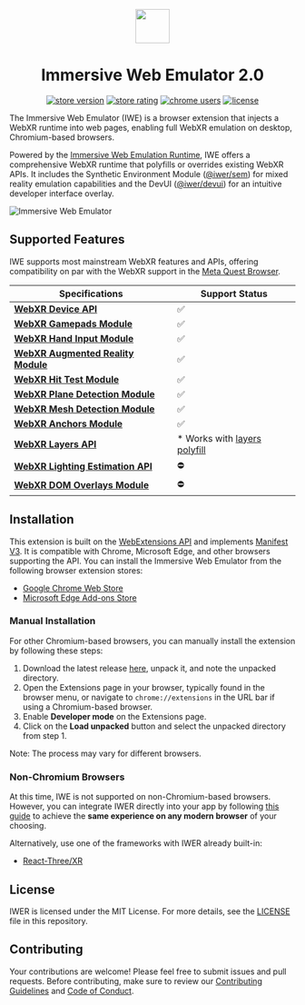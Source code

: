 <p align="center">
    <img height="60px" width="60px" src="https://meta-quest.github.io/immersive-web-emulation-runtime/iwer-text.svg" />
    <h1 align="center">Immersive Web Emulator 2.0</h1>
</p>

<p align="center">
    <a href="https://chromewebstore.google.com/detail/immersive-web-emulator/cgffilbpcibhmcfbgggfhfolhkfbhmik"><img src="https://badgen.net/chrome-web-store/v/cgffilbpcibhmcfbgggfhfolhkfbhmik" alt="store version" /></a>
    <a href="https://chromewebstore.google.com/detail/immersive-web-emulator/cgffilbpcibhmcfbgggfhfolhkfbhmik"><img src="https://badgen.net/chrome-web-store/rating/cgffilbpcibhmcfbgggfhfolhkfbhmik" alt="store rating" /></a>
    <a href="https://chromewebstore.google.com/detail/immersive-web-emulator/cgffilbpcibhmcfbgggfhfolhkfbhmik"><img src="https://badgen.net/chrome-web-store/users/cgffilbpcibhmcfbgggfhfolhkfbhmik" alt="chrome users" /></a>
    <a href="https://raw.githubusercontent.com/meta-quest/immersive-web-emulation-runtime/main/LICENSE"><img src="https://badgen.net/github/license/meta-quest/immersive-web-emulation-runtime/" alt="license" /></a>
</p>

The Immersive Web Emulator (IWE) is a browser extension that injects a WebXR runtime into web pages, enabling full WebXR emulation on desktop, Chromium-based browsers.

Powered by the [Immersive Web Emulation Runtime](https://meta-quest.github.io/immersive-web-emulation-runtime/), IWE offers a comprehensive WebXR runtime that polyfills or overrides existing WebXR APIs. It includes the Synthetic Environment Module ([@iwer/sem](https://www.npmjs.com/package/@iwer/sem)) for mixed reality emulation capabilities and the DevUI ([@iwer/devui](https://www.npmjs.com/package/@iwer/devui)) for an intuitive developer interface overlay.

![Immersive Web Emulator](./screenshots/iwe.gif)

## Supported Features

IWE supports most mainstream WebXR features and APIs, offering compatibility on par with the WebXR support in the [Meta Quest Browser](https://www.meta.com/experiences/browser/1916519981771802/).

| Specifications                                                                                               | Support Status                                                                          |
| ------------------------------------------------------------------------------------------------------------ | --------------------------------------------------------------------------------------- |
| [**WebXR Device API**](https://immersive-web.github.io/webxr/)                                               | ✅                                                                                      |
| [**WebXR Gamepads Module**](https://immersive-web.github.io/webxr-gamepads-module/)                          | ✅                                                                                      |
| [**WebXR Hand Input Module**](https://immersive-web.github.io/webxr-hand-input/)                             | ✅                                                                                      |
| [**WebXR Augmented Reality Module**](https://immersive-web.github.io/webxr-ar-module/)                       | ✅                                                                                      |
| [**WebXR Hit Test Module**](https://immersive-web.github.io/hit-test)                                        | ✅                                                                                      |
| [**WebXR Plane Detection Module**](https://immersive-web.github.io/real-world-geometry/plane-detection.html) | ✅                                                                                      |
| [**WebXR Mesh Detection Module**](https://immersive-web.github.io/real-world-meshing/)                       | ✅                                                                                      |
| [**WebXR Anchors Module**](https://immersive-web.github.io/anchors/)                                         | ✅                                                                                      |
| [**WebXR Layers API**](https://immersive-web.github.io/layers/)                                              | \* Works with [layers polyfill](https://github.com/immersive-web/webxr-layers-polyfill) |
| [**WebXR Lighting Estimation API**](https://immersive-web.github.io/lighting-estimation/)                    | ⛔                                                                                      |
| [**WebXR DOM Overlays Module**](https://immersive-web.github.io/dom-overlays)                                | ⛔                                                                                      |

## Installation

This extension is built on the [WebExtensions API](https://developer.mozilla.org/en-US/docs/Mozilla/Add-ons/WebExtensions) and implements [Manifest V3](https://developer.chrome.com/docs/extensions/mv3/intro/). It is compatible with Chrome, Microsoft Edge, and other browsers supporting the API. You can install the Immersive Web Emulator from the following browser extension stores:

- [Google Chrome Web Store](https://chrome.google.com/webstore/detail/immersive-web-emulator/cgffilbpcibhmcfbgggfhfolhkfbhmik)
- [Microsoft Edge Add-ons Store](https://microsoftedge.microsoft.com/addons/detail/immersive-web-emulator/hhlkbhldhffpeibcfggfndbkfohndamj)

### Manual Installation

For other Chromium-based browsers, you can manually install the extension by following these steps:

1. Download the latest release [here](https://github.com/meta-quest/immersive-web-emulator/releases), unpack it, and note the unpacked directory.
2. Open the Extensions page in your browser, typically found in the browser menu, or navigate to `chrome://extensions` in the URL bar if using a Chromium-based browser.
3. Enable **Developer mode** on the Extensions page.
4. Click on the **Load unpacked** button and select the unpacked directory from step 1.

Note: The process may vary for different browsers.

### Non-Chromium Browsers

At this time, IWE is not supported on non-Chromium-based browsers. However, you can integrate IWER directly into your app by following [this guide](https://meta-quest.github.io/immersive-web-emulation-runtime/getting-started.html#adding-iwer-to-your-project) to achieve the **same experience on any modern browser** of your choosing.

Alternatively, use one of the frameworks with IWER already built-in:

- [React-Three/XR](https://pmndrs.github.io/xr/docs/getting-started/development-setup)

## License

IWER is licensed under the MIT License. For more details, see the [LICENSE](https://github.com/meta-quest/immersive-web-emulator/blob/main/LICENSE) file in this repository.

## Contributing

Your contributions are welcome! Please feel free to submit issues and pull requests. Before contributing, make sure to review our [Contributing Guidelines](https://github.com/meta-quest/immersive-web-emulator/blob/main/CONTRIBUTING.md) and [Code of Conduct](https://github.com/meta-quest/immersive-web-emulator/blob/main/CODE_OF_CONDUCT.md).
